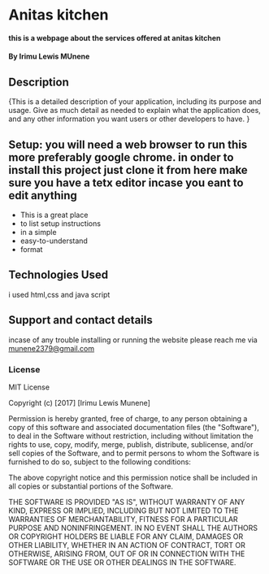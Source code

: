# Anitas kitchen 

#### this is a webpage about the services offered at anitas kitchen

#### By **Irimu Lewis MUnene**

## Description

{This is a detailed description of your application, including its purpose and usage.  Give as much detail as needed to explain what the application does, and any other information you want users or other developers to have. }

## Setup: you will need a web browser to run this more preferably google chrome. in onder to install this project just clone it from here make sure you have a tetx editor incase you eant to edit anything

* This is a great place
* to list setup instructions
* in a simple
* easy-to-understand
* format


## Technologies Used

i used html,css and java script 
## Support and contact details

incase of any trouble installing or running the website please reach me via munene2379@gmail.com

### License

MIT License

Copyright (c) [2017] [Irimu Lewis Munene]

Permission is hereby granted, free of charge, to any person obtaining a copy
of this software and associated documentation files (the "Software"), to deal
in the Software without restriction, including without limitation the rights
to use, copy, modify, merge, publish, distribute, sublicense, and/or sell
copies of the Software, and to permit persons to whom the Software is
furnished to do so, subject to the following conditions:

The above copyright notice and this permission notice shall be included in all
copies or substantial portions of the Software.

THE SOFTWARE IS PROVIDED "AS IS", WITHOUT WARRANTY OF ANY KIND, EXPRESS OR
IMPLIED, INCLUDING BUT NOT LIMITED TO THE WARRANTIES OF MERCHANTABILITY,
FITNESS FOR A PARTICULAR PURPOSE AND NONINFRINGEMENT. IN NO EVENT SHALL THE
AUTHORS OR COPYRIGHT HOLDERS BE LIABLE FOR ANY CLAIM, DAMAGES OR OTHER
LIABILITY, WHETHER IN AN ACTION OF CONTRACT, TORT OR OTHERWISE, ARISING FROM,
OUT OF OR IN CONNECTION WITH THE SOFTWARE OR THE USE OR OTHER DEALINGS IN THE
SOFTWARE.